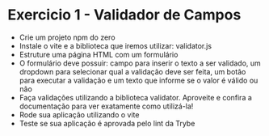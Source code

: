 # Exercicio 1 - Validador de Campos
- Crie um projeto npm do zero
- Instale o vite e a biblioteca que iremos utilizar: validator.js
- Estruture uma página HTML com um formulário
- O formulário deve possuir: campo para inserir o texto a ser validado, um dropdown para selecionar qual a validação deve ser feita, um botão para executar a validação e um texto que informe se o valor é válido ou não
- Faça validações utilizando a biblioteca validator. Aproveite e confira a documentação para ver exatamente como utilizá-la!
- Rode sua aplicação utilizando o vite
- Teste se sua aplicação é aprovada pelo lint da Trybe